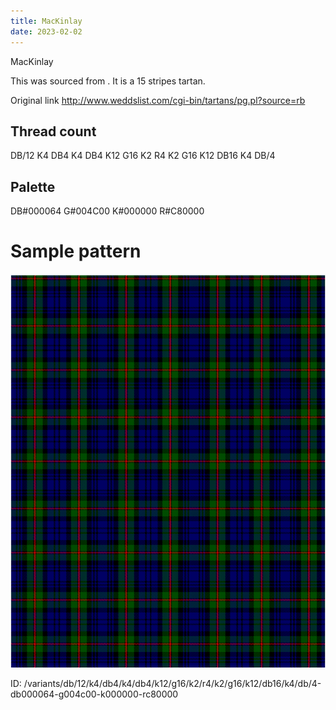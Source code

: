 ```yaml
---
title: MacKinlay
date: 2023-02-02
---
```

MacKinlay

This was sourced from <no value>.  It is a 15 stripes tartan.

Original link http://www.weddslist.com/cgi-bin/tartans/pg.pl?source=rb

## Thread count
DB/12 K4 DB4 K4 DB4 K12 G16 K2 R4 K2 G16 K12 DB16 K4 DB/4

## Palette
DB#000064 G#004C00 K#000000 R#C80000

# Sample pattern

![Tartan detail](tartan.png "DB/12 K4 DB4 K4 DB4 K12 G16 K2 R4 K2 G16 K12 DB16 K4 DB/4 tartan")

ID: /variants/db/12/k4/db4/k4/db4/k12/g16/k2/r4/k2/g16/k12/db16/k4/db/4-db000064-g004c00-k000000-rc80000